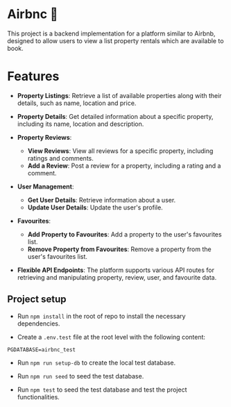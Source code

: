 # Airbnc 🏡

This project is a backend implementation for a platform similar to Airbnb, designed to allow users to view a list property rentals which are available to book.

# Features

- **Property Listings**: Retrieve a list of available properties along with their details, such as name, location and price.
- **Property Details**: Get detailed information about a specific property, including its name, location and description.

- **Property Reviews**:

  - **View Reviews**: View all reviews for a specific property, including ratings and comments.
  - **Add a Review**: Post a review for a property, including a rating and a comment.

- **User Management**:

  - **Get User Details**: Retrieve information about a user.
  - **Update User Details**: Update the user's profile.

- **Favourites**:

  - **Add Property to Favourites**: Add a property to the user's favourites list.
  - **Remove Property from Favourites**: Remove a property from the user's favourites list.

- **Flexible API Endpoints**: The platform supports various API routes for retrieving and manipulating property, review, user, and favourite data.

## Project setup

- Run `npm install` in the root of repo to install the necessary dependencies.

- Create a `.env.test` file at the root level with the following content:

```
PGDATABASE=airbnc_test
```

- Run `npm run setup-db` to create the local test database.

- Run `npm run seed` to seed the test database.

- Run `npm test` to seed the test database and test the project functionalities.

